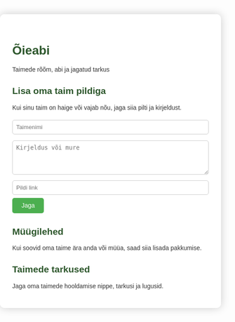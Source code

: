 <!DOCTYPE html><html lang="et">
<head>
  <meta charset="UTF-8">
  <meta name="viewport" content="width=device-width, initial-scale=1.0">
  <title>Õieabi</title>
  <style>
    body {
      font-family: Arial, sans-serif;
      margin: 0;
      padding: 0;
      background-image: url('https://images.unsplash.com/photo-1501004318641-b39e6451bec6?auto=format&fit=crop&w=1350&q=80');
      background-size: cover;
      background-position: center;
      background-attachment: fixed;
      color: #333;
    }
    .container {
      background-color: rgba(255, 255, 255, 0.9);
      max-width: 700px;
      margin: 3em auto;
      padding: 2em;
      border-radius: 10px;
      box-shadow: 0 0 20px rgba(0, 0, 0, 0.2);
    }
    h1, h2 {
      color: #2d572c;
    }
    input, textarea {
      width: 100%;
      padding: 0.6em;
      margin: 0.5em 0;
      border: 1px solid #ccc;
      border-radius: 5px;
    }
    button {
      background-color: #4CAF50;
      color: white;
      border: none;
      padding: 0.7em 1.5em;
      border-radius: 5px;
      cursor: pointer;
      font-size: 1em;
    }
    button:hover {
      background-color: #45a049;
    }
  </style>
</head>
<body>
  <div class="container">
    <h1>Õieabi</h1>
    <p>Taimede rõõm, abi ja jagatud tarkus</p><h2>Lisa oma taim pildiga</h2>
<p>Kui sinu taim on haige või vajab nõu, jaga siia pilti ja kirjeldust.</p>
<form>
  <input type="text" placeholder="Taimenimi" required>
  <textarea placeholder="Kirjeldus või mure" rows="4" required></textarea>
  <input type="url" placeholder="Pildi link">
  <button type="submit">Jaga</button>
</form>

<h2>Müügilehed</h2>
<p>Kui soovid oma taime ära anda või müüa, saad siia lisada pakkumise.</p>

<h2>Taimede tarkused</h2>
<p>Jaga oma taimede hooldamise nippe, tarkusi ja lugusid.</p>

  </div>
</body>
</html>

